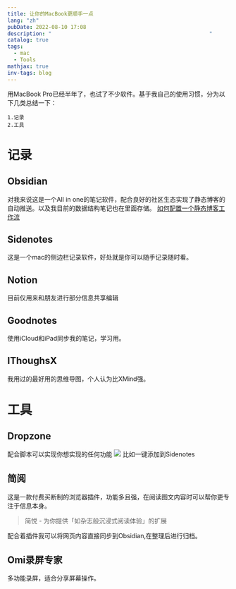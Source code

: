 ```yaml
---
title: 让你的MacBook更顺手一点
lang: "zh"
pubDate: 2022-08-10 17:08
description: "                                                  "
catalog: true
tags:
  - mac
  - Tools
mathjax: true
inv-tags: blog
---
```


用MacBook Pro已经半年了，也试了不少软件。基于我自己的使用习惯，分为以下几类总结一下：
```
1.记录
2.工具
```
# 记录
## Obsidian
对我来说这是一个All in one的笔记软件，配合良好的社区生态实现了静态博客的自动推送。以及我目前的数据结构笔记也在里面存储。
[如何配置一个静态博客工作流](https://hi.asyncx.top/2022/05/15/%E5%A6%82%E4%BD%95%E9%85%8D%E7%BD%AE%E4%B8%80%E4%B8%AA%E9%9D%99%E6%80%81%E5%8D%9A%E5%AE%A2%E7%9A%84%E5%B7%A5%E4%BD%9C%E6%B5%81/)
## Sidenotes
这是一个mac的侧边栏记录软件，好处就是你可以随手记录随时看。
## Notion
目前仅用来和朋友进行部分信息共享编辑
## Goodnotes
使用iCloud和iPad同步我的笔记，学习用。
## IThoughsX
我用过的最好用的思维导图，个人认为比XMind强。
# 工具
## Dropzone
配合脚本可以实现你想实现的任何功能
![](https://typecho-asyncx.oss-cn-qingdao.aliyuncs.com/202208101716832.png)
比如一键添加到Sidenotes
## 简阅
这是一款付费买断制的浏览器插件，功能多且强，在阅读图文内容时可以帮你更专注于信息本身。
> 简悦 - 为你提供「如杂志般沉浸式阅读体验」的扩展

配合着插件我可以将网页内容直接同步到Obsidian,在整理后进行归档。
## Omi录屏专家
多功能录屏，适合分享屏幕操作。